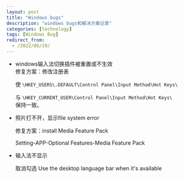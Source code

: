 ```yaml
---
layout: post
title: "Windows bugs"
description: "windows bugs和解决方案记录"
categories: [technology]
tags: [Windows Bug]
redirect_from:
  - /2022/06/29/
---
```


- windows输入法切换插件被重置或不生效  
    修复方案：修改注册表  

    使 `\HKEY_USERS\.DEFAULT\Control Panel\Input Method\Hot Keys\`  

    与 `\HKEY_CURRENT_USER\Control Panel\Input Method\Hot Keys\`  
    保持一致。


- 照片打不开，显示file system error

    修复方案：install Media Feature Pack

    Setting-APP-Optional Features-Media Feature Pack

- 输入法不显示

    取消勾选 Use the desktop language bar when it's available
